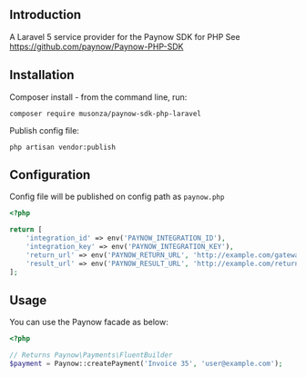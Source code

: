 ## Introduction

A Laravel 5 service provider for the Paynow SDK for PHP
See https://github.com/paynow/Paynow-PHP-SDK

## Installation

Composer install - from the command line, run:

```
composer require musonza/paynow-sdk-php-laravel
```

Publish config file:

```
php artisan vendor:publish
```

## Configuration

Config file will be published on config path as `paynow.php`

```php
<?php

return [
    'integration_id' => env('PAYNOW_INTEGRATION_ID'),
    'integration_key' => env('PAYNOW_INTEGRATION_KEY'),
    'return_url' => env('PAYNOW_RETURN_URL', 'http://example.com/gateways/paynow/update'),
    'result_url' => env('PAYNOW_RESULT_URL', 'http://example.com/return?gateway=paynow'),
];

```

## Usage

You can use the Paynow facade as below:

```php
<?php

// Returns Paynow\Payments\FluentBuilder
$payment = Paynow::createPayment('Invoice 35', 'user@example.com');

```